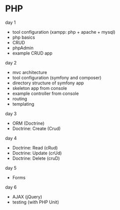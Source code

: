 # PHP

day 1 
 * tool configuration (xampp: php + apache + mysql)
 * php basics
 * CRUD
 * phpAdmin
 * example CRUD app

day 2 
 * mvc architecture
 * tool configuration (symfony and composer) 
 * directory structure of symfony app
 * skeleton app from console
 * example controller from console
 * routing
 * templating 
 
day 3 
 * ORM (Doctrine) 
 * Doctrine: Create (Crud)
 
day 4 
 * Doctrine: Read (cRud)
 * Doctrine: Update (crUd)
 * Doctrine: Delete (cruD)

day 5 
  * Forms 

day 6
  * AJAX (jQuery)
  * testing (with PHP Unit)